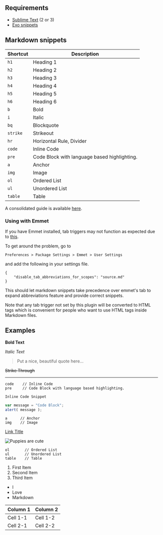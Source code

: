 ## Requirements
- [Sublime Text](http://www.sublimetext.com) (2 or 3)
- [Exo snippets](https://github.com/lazy-8/exo/#installation)

## Markdown snippets

|Shortcut|Description|
|---|---|
|`h1`|Heading 1|
|`h2`|Heading 2|
|`h3`|Heading 3|
|`h4`|Heading 4|
|`h5`|Heading 5|
|`h6`|Heading 6|
|`b`|Bold|
|`i`|Italic|
|`bq`|Blockquote|
|`strike`|Strikeout|
|`hr`|Horizontal Rule, Divider|
|`code`|Inline Code|
|`pre`|Code Block with language based highlighting.|
|`a`|Anchor|
|`img`|Image|
|`ol`|Ordered List|
|`ul`|Unordered List|
|`table`|Table|

A consolidated guide is available [here](http://praveenpuglia.github.io/github_markdown_snippets).

### Using with Emmet

If you have Emmet installed, tab triggers may not function as expected due to [this](https://github.com/sergeche/emmet-sublime#tab-key-handler).

To get around the problem, go to
```
Preferences > Package Settings > Emmet > User Settings
```
and add the following in your settings file.

```
{
    "disable_tab_abbreviations_for_scopes": "source.md"
}
```

This should let markdown snippets take precedence over emmet's tab to expand abbreviations feature and provide correct snippets.

Note that any tab trigger not set by this plugin will be converted to HTML tags which is convenient for people
who want to use HTML tags inside Markdown files.

##  Examples

**Bold Text**

*Italic Text*

> Put a nice, beautiful
> quote here...

~~Strike Through~~

---

```
code    // Inline Code
pre     // Code Block with language based highlighting.
```
`Inline Code Snippet`

```javascript
var message = "Code Block";
alert( message );
```

```
a      // Anchor
img    // Image
```
[Link Title](Link)

![Puppies are cute](https://c1.staticflickr.com/5/4112/5170590074_714d36db83_b.jpg)

```
ol       // Ordered List
ul       // Unordered List
table    // Table
```

1. First Item
2. Second Item
3. Third Item


- I
- Love
- Markdown

| Column 1 | Column 2 |
| ------------- | ------------- |
| Cell 1-1 | Cell 1-2 |
| Cell 2-1 | Cell 2-2 |